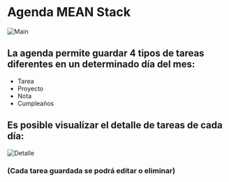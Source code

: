 # Agenda MEAN Stack
![Main](https://user-images.githubusercontent.com/29857557/87252740-215bcb80-c43b-11ea-847c-50391260e8c9.PNG)

## La agenda permite guardar 4 tipos de tareas diferentes en un determinado día del mes:
- Tarea
- Proyecto
- Nota
- Cumpleaños

## Es posible visualizar el detalle de tareas de cada día:
![Detalle](https://user-images.githubusercontent.com/29857557/87252826-c8d8fe00-c43b-11ea-900e-e78c550d341a.PNG)

### (Cada tarea guardada se podrá editar o eliminar)

